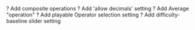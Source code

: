 ? Add composite operations
? Add 'allow decimals' setting
? Add Average "operation"
? Add playable Operator selection setting
? Add difficulty-baseline slider setting
